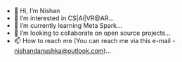 - 👋 Hi, I’m Nishan 
- 👀 I’m interested in CS|Ai|VR@AR...
- 🌱 I’m currently learning Meta Spark...
- 💞️ I’m looking to collaborate on open source projects...
- 📫 How to reach me (You can reach me via this e-mail - nishandanushka@outlook.com)...

<!---
kvndb/kvndb is a ✨ special ✨ repository because its `README.md` (this file) appears on your GitHub profile.
You can click the Preview link to take a look at your changes.
--->
